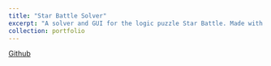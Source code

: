 ```yaml
---
title: "Star Battle Solver"
excerpt: "A solver and GUI for the logic puzzle Star Battle. Made with Python Tkinter.<br/><img src='/images/star_battle_sample.gif' width="315" height="427">"
collection: portfolio
---
```


[Github](https://www.github.com/dominickjoo/star)
